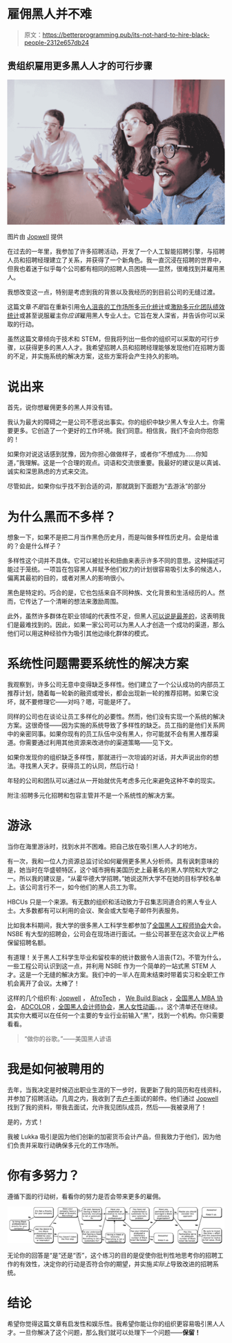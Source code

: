 # 雇佣黑人并不难

> 原文：<https://betterprogramming.pub/its-not-hard-to-hire-black-people-2312e657db24>

## 贵组织雇用更多黑人人才的可行步骤

![](img/477abfdcb6071275be5dc15ef448c44e.png)

图片由 [Jopwell](https://jopwell.pixieset.com/internedition/) 提供

在过去的一年里，我参加了许多招聘活动，开发了一个人工智能招聘引擎，与招聘人员和招聘经理建立了关系，并获得了一个新角色。我一直沉浸在招聘的世界中，但我也着迷于似乎每个公司都有相同的招聘人员困境——显然，很难找到并雇用黑人。

我想改变这一点，特别是考虑到我的背景以及我经历的到目前公司的无缝过渡。

这篇文章*不是*旨在重新引用[令人沮丧的工作场所多元化统计](https://www.wired.com/story/five-years-tech-diversity-reports-little-progress/)或[激励多元化团队绩效统计](https://inside.6q.io/benefits-of-cultural-diversity-in-the-workplace/)或甚至说服雇主你*应该*雇用黑人专业人士。它旨在发人深省，并告诉你可以采取的行动。

虽然这篇文章倾向于技术和 STEM，但我将列出一些你的组织可以采取的可行步骤，以获得更多的黑人人才。我希望招聘人员和招聘经理能够发现他们在招聘方面的不足，并实施系统的解决方案，这些方案将会产生持久的影响。

# **说出来**

首先，说你想雇佣更多的黑人并没有错。

我认为最大的障碍之一是公司不愿说出事实。你的组织中缺少黑人专业人士。你需要更多。它创造了一个更好的工作环境。我们同意。相信我，我们不会向你抱怨的！

如果你对说这话感到犹豫，因为你担心做做样子，或者你“不想成为……你知道，”我理解。这是一个合理的观点。词语和交流很重要。我最好的建议是以真诚、诚实和深思熟虑的方式来交流。

尽管如此，如果你似乎找不到合适的词，那就跳到下面题为“去游泳”的部分

# 为什么黑而不多样？

想象一下，如果不是把二月当作黑色历史月，而是叫做多样性历史月。会是给谁的？会是什么样子？

多样性这个词并不具体。它可以被拉长和扭曲来表示许多不同的意思。这种描述可能过于笼统。一项旨在包容黑人并赋予他们权力的计划很容易吸引太多的候选人，偏离其最初的目的，或者对黑人的影响很小。

黑色是特定的。巧合的是，它也包括来自不同种族、文化背景和生活经历的人。然而，它传达了一个清晰的想法来激励周围。

此外，虽然许多群体在职业领域的代表性不足，但黑人[可以说是最差的](https://www.pewsocialtrends.org/2018/01/09/blacks-in-stem-jobs-are-especially-concerned-about-diversity-and-discrimination-in-the-workplace/)，这表明我们是最难找到的。因此，如果一家公司可以为黑人人才创造一个成功的渠道，那么他们可以用这种经验作为吸引其他边缘化群体的模式。

# 系统性问题需要系统性的解决方案

我观察到，许多公司无意中变得缺乏多样性。他们建立了一个公认成功的内部员工推荐计划，随着每一轮新的融资或增长，都会出现新一轮的推荐招聘。如果它没坏，就不要修理它——对吗？嗯，可能是坏了。

同样的公司也在谈论让员工多样化的必要性。然而，他们没有实现一个系统的解决方案。这很奇怪——因为实施的系统导致了多样性的缺乏。员工指的是他们关系网中的亲密同事。如果你现有的员工队伍中没有黑人，你可能就不会有黑人推荐渠道。你需要通过利用其他资源来改进你的渠道策略——见下文。

如果你发现你的组织缺乏多样性，那就进行一次坦诚的对话，并大声说出你的想法。寻找黑人天才。获得员工的认同，然后行动！

年轻的公司和团队可以通过从一开始就优先考虑多元化来避免这种不幸的现实。

附注:招聘多元化招聘和包容主管并不是一个系统性的解决方案。

# 游泳

当你在海里游泳时，找到水并不困难。把自己放在吸引黑人人才的地方。

有一次，我和一位人力资源总监讨论如何雇佣更多黑人分析师。具有讽刺意味的是，她当时在华盛顿特区，这个城市拥有美国历史上最著名的黑人学院和大学之一。所以我的建议是，“从霍华德大学招聘。”她说这所大学不在她的目标学校名单上。该公司言行不一，如今他们的黑人员工为零。

HBCUs 只是一个来源。有无数的组织和活动致力于召集志同道合的黑人专业人士。大多数都有可以利用的会议、聚会或大型电子邮件列表服务。

比如我本科期间，我大学的很多黑人工科学生都参加了[全国黑人工程师协会](https://www.nsbe.org/home.aspx)大会。NSBE 有大型的招聘会，公司会在现场进行面试。一些公司甚至在这次会议上严格保留招聘名额。

有道理！关于黑人工科学生毕业和留校率的统计数据令人沮丧(T2)。不管为什么，一些工程公司认识到这一点，并利用 NSBE 作为一个简单的一站式黑 STEM 人才。这是一个无缝的解决方案。我们中的一半人在周末结束时带着实习和全职工作机会离开了会议。太棒了！

这样的几个组织有: [Jopwell](https://www.jopwell.com/) ， [AfroTech](https://experience.afrotech.com/) ， [We Build Black](https://webuildblack.com/) ，[全国黑人 MBA 协会](https://nbmbaa.org/)， [ADCOLOR](http://adcolor.org/) ，[全国黑人会计师协会](https://www.nabainc.org/)，[黑人女性动画](https://blackwomenanimate.com/)。。。这个清单还在继续。其实你大概可以在任何一个主要的专业行业前输入“黑”，找到一个机构。你只需要看看。

> “做你的谷歌。”——美国黑人谚语

# 我是如何被聘用的

去年，当我决定是时候迈出职业生涯的下一步时，我更新了我的简历和在线资料，并参加了招聘活动。几周之内，我收到了去[卢卡](https://lukka.tech/)面试的邮件。他们通过 [Jopwell](https://www.jopwell.com/) 找到了我的资料，带我去面试，允许我见团队成员，然后——我被录用了！

是的，方式！

我被 Lukka 吸引是因为他们创新的加密货币会计产品，但我致力于他们，因为他们负责并采取行动确保多元化的工作场所。

# 你有多努力？

遵循下面的行动树，看看你的努力是否会带来更多的雇佣。

![](img/68d8b9f72ed3f35fcff7c9939a0c79e4.png)

无论你的回答是“是”还是“否”，这个练习的目的是促使你批判性地思考你的招聘工作的有效性，决定你的行动是否符合你的期望，并实施*实际上*导致改进的招聘系统。

# 结论

希望你觉得这篇文章有启发性和娱乐性。我希望你能让你的组织更容易吸引黑人人才。一旦你解决了这个问题，那么我们就可以处理下一个问题——**保留！**
